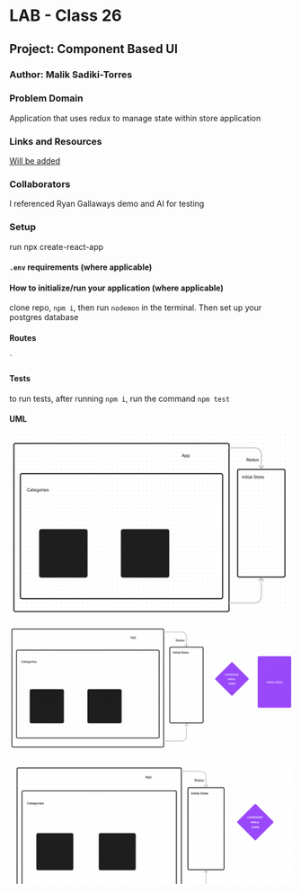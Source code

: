 # LAB - Class 26

## Project: Component Based UI

### Author: Malik Sadiki-Torres

### Problem Domain

Application that uses redux to manage state within store application
### Links and Resources

[Will be added]()

### Collaborators

I referenced Ryan Gallaways demo and AI for testing

### Setup

run npx create-react-app

#### `.env` requirements (where applicable)




#### How to initialize/run your application (where applicable)

clone repo, `npm i`, then run `nodemon` in the terminal. Then set up your postgres database

#### Routes
`

#### Tests

to run tests, after running `npm i`, run the command `npm test`

#### UML

![UML image](./assets/redux.png)

![UML image](./assets/37.png)

![UML image](./assets/38.png)


